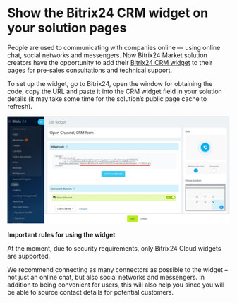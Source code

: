 # Show the Bitrix24 CRM widget on your solution pages

People are used to communicating with companies online — using online chat, social networks and messengers. Now Bitrix24 Market solution creators have the opportunity to add their [Bitrix24 CRM widget](https://helpdesk.bitrix24.com/open/17879462/) to their pages for pre-sales consultations and technical support.

To set up the widget, go to Bitrix24, open the window for obtaining the code, copy the URL and paste it into the CRM widget field in your solution details (it may take some time for the solution’s public page cache to refresh).

![alt-текст](_images/crm_widget_2.jpg)

**Important rules for using the widget**

At the moment, due to security requirements, only Bitrix24 Cloud widgets are supported.

We recommend connecting as many connectors as possible to the widget – not just an online chat, but also social networks and messengers. In addition to being convenient for users, this will also help you since you will be able to source contact details for potential customers.